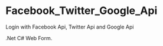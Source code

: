 Facebook_Twitter_Google_Api
===========================

Login with Facebook Api, Twitter Api and Google Api

.Net C# Web Form.

